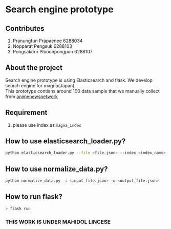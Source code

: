 # Search engine prototype

## Contributes

1. Pranungfun Prapaenee 6288034
2. Nopparat Pengsuk 6288103
3. Pongsakorn Piboonpongpun 6288107

## About the project

Search engine prototype is using Elasticsearch and flask. We develop search engine for magna(Japan)<br/>
This prototype contians around 100 data sample that we manually collect from [animenewsnetwork](https://www.animenewsnetwork.com/)

## Requirement

1. please use index as ```magna_index```

## How to use elasticsearch_loader.py?

```bash
python elasticsearch_loader.py --file <file.json> --index <index_name> --type <type>
```


## How to use normalize_data.py?

```bash
python normalize_data.py -i <input_file.json> -o <output_file.json>
```

## How to run flask?

```bash
> flask run
```

### THIS WORK IS UNDER MAHIDOL LINCESE
